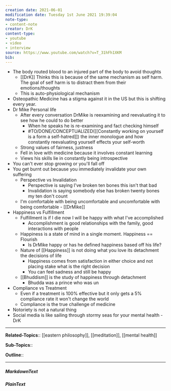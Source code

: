 ```yaml
---
creation date: 2021-06-01
modification date: Tuesday 1st June 2021 19:39:04
note-type: 
- content-note
creator: DrK
content-type: 
- youtube
- video
- interview
source: https://www.youtube.com/watch?v=T_31hFh1XKM
bib:
---
```


- The body routed blood to an injured part of the body to avoid thoughts
	- [[DrK]] Thinks this is because of the same mechanism as self harm. The goal of self harm is to distract them from their emotions/thoughts
	- This is auto-physiological mechanism 
- Osteopathic Medicine has a stigma against it in the US but this is shifting every year. 
- Dr Mike Personal life
	- After every conversation DrMike is reexamining and reevaluating it to see how he could to do better
		- When he speaks he is re-examining and fact checking himself
		-  #TO/DONE/CONCEPTUALIZED([[Constantly working on yourself is a form a self-hatred]]) the inner monologue and how constantly reevaluating yourself effects your self-worth
	- Strong values of fairness, justness
	- Fell in love with medicine because it involves constant learning
	- Views his skills lie in constantly being introspective
- You can't ever stop growing or you'll fall off
- You get burnt out because you immediately invalidate your own suffering
	- Perspective vs Invalidation
		- Perspective is saying I've broken ten bones this isn't that bad
		- Invalidation is saying somebody else has broken twenty bones my ten don't count
	- I'm comfortable with being uncomfortable and uncomfortable with being comfortable - [[DrMike]]
- Happiness vs Fulfillment
	- Fulfillment is if I die now I will be happy with what I've accomplished
		- Accomplishment is good relationships with the family, good interactions with people
	- Happiness is a state of mind in a single moment. Happiness == Flourish
		- Is DrMike happy or has he defined happiness based off his life?
	- Nature of [[Happiness]] is not doing what you love its detachment the decisions of life
		- Happiness comes from satisfaction in either choice and not placing stake what is the right decision
		- You can feel sadness and still be happy
	- [[Bhuddism]] is the study of happiness through detachment
		- Bhudda was a prince who was un
- Compliance vs Treatment
	- Even if a treatment is 100% effective but it only gets a 5% compliance rate it won't change the world
	- Compliance is the true challenge of medicine
- Notoriety is not a natural thing
- Social media is like sailing through stormy seas for your mental health - DrK


---

**Related-Topics**:: [[eastern philosophy]], [[meditation]], [[mental health]]
	
**Sub-Topics**::
	
**Outline**::

--- 
##### MarkdownText

##### PlainText


